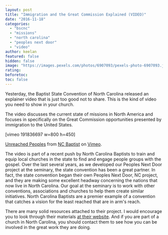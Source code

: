 ```yaml
---
layout: post
title: "Immigration and the Great Commission Explained (VIDEO)"
date: "2016-11-18"
categories: 
  - "bscnc"
  - "missions"
  - "north carolina"
  - "peoples next door"
  - "video"
author: keelan
featured: false
hidden: false
image: "https://images.pexels.com/photos/6907093/pexels-photo-6907093.jpeg?auto=compress&cs=tinysrgb&w=1260&h=750&dpr=1"
rating:
beforetoc:
toc: false
---
```


Yesterday, the Baptist State Convention of North Carolina released an explainer video that is just too good not to share. This is the kind of video you need to show in your church.

The video discusses the current state of missions in North America and focuses in specifically on the Great Commission opportunities presented by immigration to the United States.

\[vimeo 191836697 w=800 h=450\]

[Unreached Peoples](https://vimeo.com/191836697) from [NC Baptist](https://vimeo.com/ncbaptist) on [Vimeo](https://vimeo.com).

The video is part of a recent push by North Carolina Baptists to train and equip local churches in the state to find and engage people groups with the gospel. Over the last several years, as we developed our Peoples Next Door project at the seminary, the state convention has been a great partner. In fact, the state convention began their own Peoples Next Door, NC project, and they are making some excellent headway concerning the nations that now live in North Carolina. Our goal at the seminary is to work with other conventions, associations and churches to help them create similar initiatives. North Carolina Baptists are a premier example of a convention that catches a vision for the least reached that are in arm's reach.

There are many solid resources attached to their project. I would encourage you to look through their materials [at their website](http://www.ncbaptist.org/index.php?id=1848). And if you are part of a church in North Carolina, you should contact them to see how you can be involved in the great work they are doing.
